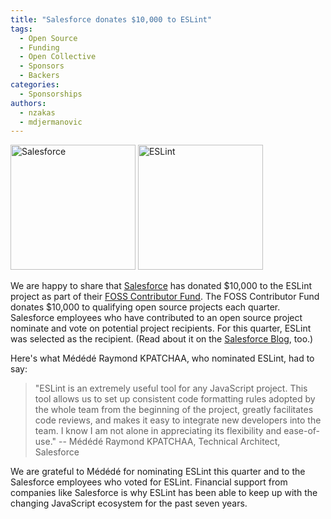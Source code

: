 ```yaml
---
title: "Salesforce donates $10,000 to ESLint"
tags:
  - Open Source
  - Funding
  - Open Collective
  - Sponsors
  - Backers
categories:
  - Sponsorships
authors: 
  - nzakas
  - mdjermanovic
---
```


<p class="text-center">
    <a href="https://www.salesforce.com/" title="Salesforce" rel="noopener nofollow" target="_blank"><img class="lazyload" width="200" data-src="/assets/img/logos/salesforce.png" alt="Salesforce" src="/assets/img/logos/salesforce.png"></a>
    <a href="https://eslint.org/" title="ESLint" target="_blank"><img class="lazyload" width="200" data-src="/assets/img/logo.svg" alt="ESLint" src="/assets/img/logo.svg"></a>
</p>

We are happy to share that [Salesforce](https://salesforce.com) has donated $10,000 to the ESLint project as part of their [FOSS Contributor Fund](https://engineering.salesforce.com/announcing-the-first-foss-contributor-fund-recipient-60a295201497). The FOSS Contributor Fund donates $10,000 to qualifying open source projects each quarter. Salesforce employees who have contributed to an open source project nominate and vote on potential project recipients. For this quarter, ESLint was selected as the recipient. (Read about it on the [Salesforce Blog][salesforce-post], too.)

Here's what Médédé Raymond KPATCHAA, who nominated ESLint, had to say:

> "ESLint is an extremely useful tool for any JavaScript project. This tool allows us to set up consistent code formatting rules adopted by the whole team from the beginning of the project, greatly facilitates code reviews, and makes it easy to integrate new developers into the team. I know I am not alone in appreciating its flexibility and ease-of-use." -- Médédé Raymond KPATCHAA, Technical Architect, Salesforce

We are grateful to Médédé for nominating ESLint this quarter and to the Salesforce employees who voted for ESLint. Financial support from companies like Salesforce is why ESLint has been able to keep up with the changing JavaScript ecosystem for the past seven years.

[salesforce-post]: https://engineering.salesforce.com/giving-back-through-our-foss-fund-38754167c00d
